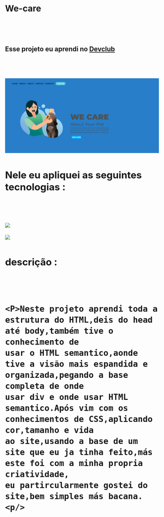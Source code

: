 <h1> We-care<h1/>
<br>
<h2>Esse projeto eu aprendi no <a href="https://rodolfomori.com.br/devclub">Devclub<a/><h2/>
<br>
<img src="https://raw.githubusercontent.com/andersonbarreto27/We-care/8d8b8957ce7d93c3fe70a195f5dc7133c89e66a2/projeto%20com%20propria%20criatividade.jpeg?token=A6AYOMT5OV4HUZ4FMMGNWCTECD32I" />
  
 <br>
  
<h2>Nele eu apliquei as seguintes tecnologias :<h2/>
  <br>
  <img src="https://img.shields.io/badge/HTML-239120?style=for-the-badge&logo=html5&logoColor=white" />
  <br>
  <img src="https://img.shields.io/badge/CSS-239120?&style=for-the-badge&logo=css3&logoColor=white" />
  
  <h2>descrição :<h2/>
    
   <br>
    
    <P>Neste projeto aprendi toda a estrutura do HTML,deis do head até body,também tive o conhecimento de
    usar o HTML semantico,aonde tive a visão mais espandida e organizada,pegando a base completa de onde
    usar div e onde usar HTML semantico.Após vim com os conhecimentos de CSS,aplicando cor,tamanho e vida
    ao site,usando a base de um site que eu ja tinha feito,más este foi com a minha propria criatividade,
    eu partircularmente gostei do site,bem simples más bacana.<p/>

 
